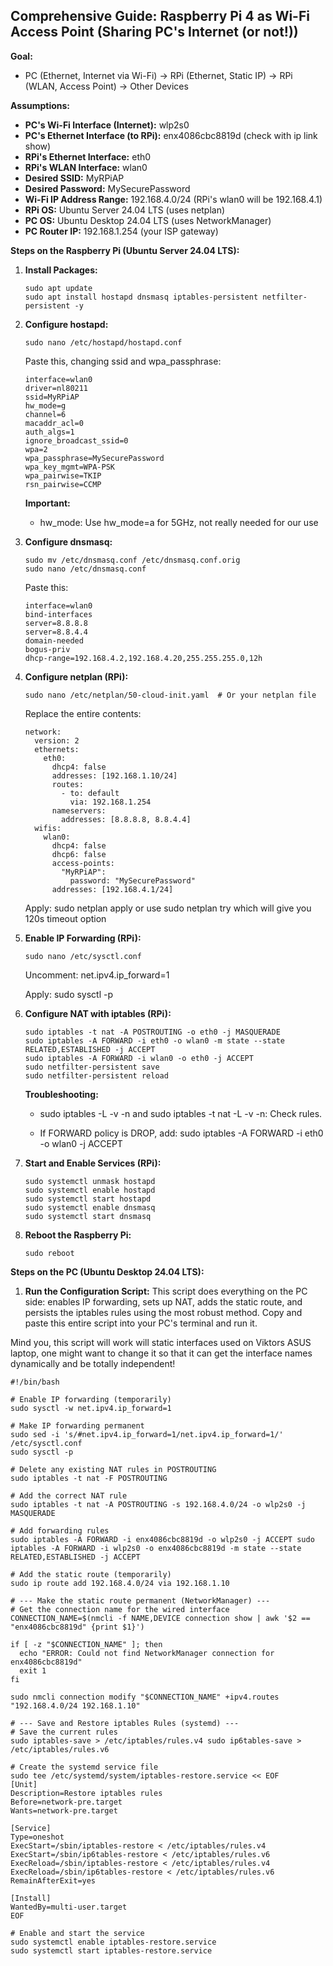 

## **Comprehensive Guide: Raspberry Pi 4 as Wi-Fi Access Point (Sharing PC's Internet (or not!))**

**Goal:**

-   PC (Ethernet, Internet via Wi-Fi) -> RPi (Ethernet, Static IP) -> RPi (WLAN, Access Point) -> Other Devices
    

**Assumptions:**

-   **PC's Wi-Fi Interface (Internet):**  wlp2s0 
-   **PC's Ethernet Interface (to RPi):**  enx4086cbc8819d (check with ip link show)
-   **RPi's Ethernet Interface:**  eth0
-   **RPi's WLAN Interface:**  wlan0
-   **Desired SSID:**  MyRPiAP 
-   **Desired Password:**  MySecurePassword 
-   **Wi-Fi IP Address Range:** 192.168.4.0/24 (RPi's wlan0 will be 192.168.4.1)
-   **RPi OS:** Ubuntu Server 24.04 LTS (uses netplan)
-   **PC OS:** Ubuntu Desktop 24.04 LTS (uses NetworkManager)
-   **PC Router IP:**  192.168.1.254 (your ISP gateway)
    

**Steps on the Raspberry Pi (Ubuntu Server 24.04 LTS):**

1.  **Install Packages:**
   
    ```
    sudo apt update
    sudo apt install hostapd dnsmasq iptables-persistent netfilter-persistent -y
    ```
        
2.  **Configure hostapd:**
    
    ```
    sudo nano /etc/hostapd/hostapd.conf
    ```
    
    Paste this, changing ssid and wpa_passphrase:
    
    ```
    interface=wlan0
    driver=nl80211
    ssid=MyRPiAP
    hw_mode=g
    channel=6
    macaddr_acl=0
    auth_algs=1
    ignore_broadcast_ssid=0
    wpa=2
    wpa_passphrase=MySecurePassword
    wpa_key_mgmt=WPA-PSK
    wpa_pairwise=TKIP
    rsn_pairwise=CCMP
    ```
    
    **Important:**
   
       -   hw_mode: Use hw_mode=a for 5GHz, not really needed for our use

        
3.  **Configure dnsmasq:**
    
    ```
    sudo mv /etc/dnsmasq.conf /etc/dnsmasq.conf.orig
    sudo nano /etc/dnsmasq.conf
    ```
    
    Paste this:
  
    ```
    interface=wlan0
    bind-interfaces
    server=8.8.8.8
    server=8.8.4.4
    domain-needed
    bogus-priv
    dhcp-range=192.168.4.2,192.168.4.20,255.255.255.0,12h
    ```
 
        
4.  **Configure netplan (RPi):**
    
    ```
    sudo nano /etc/netplan/50-cloud-init.yaml  # Or your netplan file
    ```

    
    Replace the entire contents:
    
    ```
    network:
      version: 2
      ethernets:
        eth0:
          dhcp4: false
          addresses: [192.168.1.10/24]
          routes:
            - to: default
              via: 192.168.1.254
          nameservers:
            addresses: [8.8.8.8, 8.8.4.4]
      wifis:
        wlan0:
          dhcp4: false
          dhcp6: false
          access-points:
            "MyRPiAP":  
              password: "MySecurePassword" 
          addresses: [192.168.4.1/24]
    ```
    

    Apply: sudo netplan apply or use sudo netplan try which will give you 120s timeout option
        
5.  **Enable IP Forwarding (RPi):**
    
    ```
    sudo nano /etc/sysctl.conf
    ```
    
    Uncomment: net.ipv4.ip_forward=1
    
    Apply: sudo sysctl -p
   
    
7.  **Configure NAT with iptables (RPi):**
    
    ```
    sudo iptables -t nat -A POSTROUTING -o eth0 -j MASQUERADE
    sudo iptables -A FORWARD -i eth0 -o wlan0 -m state --state RELATED,ESTABLISHED -j ACCEPT
    sudo iptables -A FORWARD -i wlan0 -o eth0 -j ACCEPT
    sudo netfilter-persistent save
    sudo netfilter-persistent reload
    ```
   
    
    **Troubleshooting:**
    
    -   sudo iptables -L -v -n and sudo iptables -t nat -L -v -n: Check rules.
        
    -   If FORWARD policy is DROP, add: sudo iptables -A FORWARD -i eth0 -o wlan0 -j ACCEPT
        
8.  **Start and Enable Services (RPi):**
    
    ```
    sudo systemctl unmask hostapd
    sudo systemctl enable hostapd
    sudo systemctl start hostapd
    sudo systemctl enable dnsmasq
    sudo systemctl start dnsmasq
    ```
    
9.  **Reboot the Raspberry Pi:**
    
    ```
    sudo reboot
    ```
    

**Steps on the PC (Ubuntu Desktop 24.04 LTS):**

1.  **Run the Configuration Script:** This script does everything on the PC side: enables IP forwarding, sets up NAT, adds the static route, and persists the iptables rules using the most robust method. Copy and paste this entire script into your PC's terminal and run it.

Mind you, this script will work will static interfaces used on Viktors ASUS laptop, one might want to change it so that it can get the interface names dynamically and be totally independent!

```
#!/bin/bash  

# Enable IP forwarding (temporarily) 
sudo sysctl -w net.ipv4.ip_forward=1 

# Make IP forwarding permanent 
sudo sed -i 's/#net.ipv4.ip_forward=1/net.ipv4.ip_forward=1/' /etc/sysctl.conf 
sudo sysctl -p 

# Delete any existing NAT rules in POSTROUTING 
sudo iptables -t nat -F POSTROUTING 

# Add the correct NAT rule 
sudo iptables -t nat -A POSTROUTING -s 192.168.4.0/24 -o wlp2s0 -j MASQUERADE 

# Add forwarding rules 
sudo iptables -A FORWARD -i enx4086cbc8819d -o wlp2s0 -j ACCEPT sudo iptables -A FORWARD -i wlp2s0 -o enx4086cbc8819d -m state --state RELATED,ESTABLISHED -j ACCEPT 

# Add the static route (temporarily) 
sudo ip route add 192.168.4.0/24 via 192.168.1.10 

# --- Make the static route permanent (NetworkManager) ---
# Get the connection name for the wired interface
CONNECTION_NAME=$(nmcli -f NAME,DEVICE connection show | awk '$2 == "enx4086cbc8819d" {print $1}')

if [ -z "$CONNECTION_NAME" ]; then
  echo "ERROR: Could not find NetworkManager connection for enx4086cbc8819d"
  exit 1
fi

sudo nmcli connection modify "$CONNECTION_NAME" +ipv4.routes "192.168.4.0/24 192.168.1.10"

# --- Save and Restore iptables Rules (systemd) ---  
# Save the current rules 
sudo iptables-save > /etc/iptables/rules.v4 sudo ip6tables-save > /etc/iptables/rules.v6 

# Create the systemd service file
sudo tee /etc/systemd/system/iptables-restore.service << EOF
[Unit]
Description=Restore iptables rules
Before=network-pre.target
Wants=network-pre.target

[Service]
Type=oneshot
ExecStart=/sbin/iptables-restore < /etc/iptables/rules.v4
ExecStart=/sbin/ip6tables-restore < /etc/iptables/rules.v6
ExecReload=/sbin/iptables-restore < /etc/iptables/rules.v4
ExecReload=/sbin/ip6tables-restore < /etc/iptables/rules.v6
RemainAfterExit=yes

[Install]
WantedBy=multi-user.target
EOF

# Enable and start the service
sudo systemctl enable iptables-restore.service
sudo systemctl start iptables-restore.service
```

   